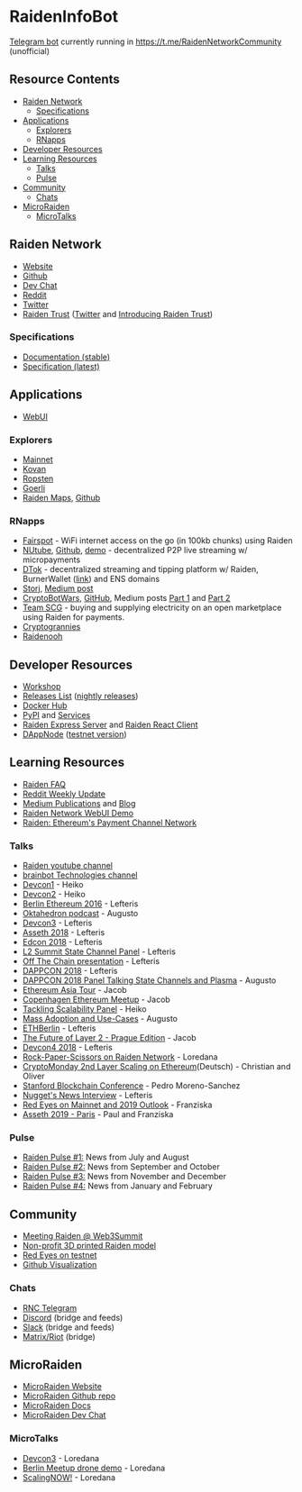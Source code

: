 # RaidenInfoBot
[Telegram bot](https://t.me/RaidenInfoBot) currently running in https://t.me/RaidenNetworkCommunity (unofficial)

## Resource Contents

- [Raiden Network](#raiden-network)
  - [Specifications](#specifications)
- [Applications](#applications)
  - [Explorers](#explorers)
  - [RNapps](#rnapps)
- [Developer Resources](#developer-resources)
- [Learning Resources](#learning-resources)
  - [Talks](#talks)
  - [Pulse](#pulse)
- [Community](#community)
  - [Chats](#irc)
- [MicroRaiden](#microraiden)
  - [MicroTalks](#microtalks)


## Raiden Network

- [Website](https://raiden.network/)
- [Github](https://github.com/raiden-network/)
- [Dev Chat](https://gitter.im/raiden-network/raiden)
- [Reddit](https://www.reddit.com/r/raidennetwork)
- [Twitter](https://twitter.com/raiden_network)
- [Raiden Trust](https://www.raidentrust.li/) ([Twitter](https://twitter.com/raiden_trust) and [Introducing Raiden Trust](https://medium.com/raiden-network/introducing-the-raiden-trust-cd47db60146))

### Specifications

- [Documentation (stable)](https://raiden-network.readthedocs.io/en/stable/)
- [Specification (latest)](https://media.readthedocs.org/pdf/raiden-network-specification/latest/raiden-network-specification.pdf)

## Applications

- [WebUI](https://github.com/raiden-network/webui)

### Explorers

- [Mainnet](https://explorer.raiden.network)
- [Kovan](https://kovan.explorer.raiden.network)
- [Ropsten](https://ropsten.explorer.raiden.network)
- [Goerli](https://goerli.explorer.raiden.network)
- [Raiden Maps](https://medium.com/raiden-map/raiden-map-mockups-5586082693bf), [Github](https://github.com/raiden-map)

### RNapps

- [Fairspot](https://github.com/ilinzweilin/ethCapeTown) - WiFi internet access on the go (in 100kb chunks) using Raiden
- [NUtube](https://nutube.network/#/), [Github](https://github.com/CryptoManiacsZone/nuTube.network), [demo](https://www.youtube.com/watch?v=Tx-j0TubY7k) - decentralized P2P live streaming w/ micropayments
- [DTok](https://github.com/ethcapetown/burner-wallet/tree/dtok-raiden) - decentralized streaming and tipping platform w/ Raiden, BurnerWallet ([link](https://github.com/austintgriffith/burner-wallet)) and ENS domains
- [Storj](https://github.com/stefanbenten/raiden-on-storj), [Medium post](https://storj.io/blog/2018/12/taking-payments-to-the-next-level-with-raiden/)
- [CryptoBotWars](https://cryptoplayer.one), [GitHub](https://github.com/cryptoplayerone/cryptobotwars), Medium posts [Part 1](https://medium.com/@loredana.cirstea/cryptobotwars-or-how-to-build-shitty-demos-and-why-19b5ecf60c76) and [Part 2](https://medium.com/@loredana.cirstea/cryptobotwars-part-2-conclusions-ebde6fa716f6)
- [Team SCG](https://github.com/StupidCatGentlemen/Ether) - buying and supplying electricity on an open marketplace using Raiden for payments.
- [Cryptogrannies](https://github.com/swops-io/ETHSingapore-project)
- [Raidenooh](https://github.com/pisuthd/raiden-dooh)

## Developer Resources

- [Workshop](https://workshop.raiden.network)
- [Releases List](https://github.com/raiden-network/raiden/releases) ([nightly releases](https://raiden-nightlies.ams3.digitaloceanspaces.com/index.html))
- [Docker Hub](https://hub.docker.com/r/raidennetwork/raiden)
- [PyPI](https://pypi.org/project/raiden/) and [Services](https://pypi.org/project/raiden-services/)
- [Raiden Express Server](https://github.com/TarCode/raiden-express-server) and [Raiden React Client](https://github.com/TarCode/raiden-react-client)
- [DAppNode](https://github.com/dappnode/DAppNodePackage-raiden) ([testnet version](https://github.com/vdo/DAppnodePackage-raiden-testnet))

## Learning Resources

- [Raiden FAQ](https://raiden.network/faq.html)
- [Reddit Weekly Update](https://www.reddit.com/r/raidennetwork/search?q=GIT&restrict_sr=1&sort=new)
- [Medium Publications](https://medium.com/@raiden_network) and [Blog](https://medium.com/raiden-network)
- [Raiden Network WebUI Demo](https://youtu.be/ASWeFdHDK-E) 
- [Raiden: Ethereum's Payment Channel Network](https://medium.com/@surferfc/raiden-ethereums-payment-channel-network-acc6e5c709b0)

### Talks

- [Raiden youtube channel](https://youtube.com/channel/UCoUP_hnjUddEvbxmtNCcApg) 
- [brainbot Technologies channel](https://youtube.com/channel/UCAfSoSy9FK5UqlSxqcsQElA/videos) 
- [Devcon1](https://youtu.be/h791zjvf3uQ) - Heiko 
- [Devcon2](https://youtu.be/4igFqFqQga4) - Heiko 
- [Berlin Ethereum 2016](https://youtu.be/JuVP4iDVkoQ) - Lefteris 
- [Oktahedron podcast](https://oktahedron.diskordia.org/?podcast=oh007-raiden#t=1:56.687) - Augusto 
- [Devcon3](https://youtu.be/00RPE96LRVM) - Lefteris 
- [Asseth 2018](https://youtu.be/93qOwUSj4PQ) - Lefteris 
- [Edcon 2018](https://youtu.be/VsZuDJMmVPY?t=7h45m51s) - Lefteris 
- [L2 Summit State Channel Panel](https://youtu.be/jzoS0tPUAiQ?t=2h10m9s) - Lefteris 
- [Off The Chain presentation](https://youtu.be/8Duil4pLzhI) - Lefteris 
- [DAPPCON 2018](https://youtu.be/hSMIpl6e_Ow) - Lefteris 
- [DAPPCON 2018 Panel Talking State Channels and Plasma](https://youtu.be/zmS0i3ZQZak) - Augusto 
- [Ethereum Asia Tour](https://youtu.be/MI5vgqq1hzA) - Jacob 
- [Copenhagen Ethereum Meetup](https://youtu.be/arecj2vyjlE) - Jacob 
- [Tackling Scalability Panel](https://youtu.be/AH2g-KpPk7w) - Heiko 
- [Mass Adoption and Use-Cases](https://youtu.be/GrWqRVDOC4M) - Augusto 
- [ETHBerlin](https://view.ly/v/MrLm3vSB1XEK) - Lefteris 
- [The Future of Layer 2 - Prague Edition](https://youtu.be/htyJrK9VuCc) - Jacob 
- [Devcon4 2018](https://youtu.be/v9UQlE2We50) - Lefteris 
- [Rock-Paper-Scissors on Raiden Network](https://youtu.be/Mv6Ukdu0Xso) - Loredana 
- [CryptoMonday 2nd Layer Scaling on Ethereum](https://youtu.be/piT0GeE7Rw4)(Deutsch) - Christian and Oliver 
- [Stanford Blockchain Conference](https://youtu.be/_irp4Jx0qjM) - Pedro Moreno-Sanchez 
- [Nugget's News Interview](https://youtu.be/Cp8hprIjJHc) - Lefteris 
- [Red Eyes on Mainnet and 2019 Outlook](https://youtu.be/g7hgGWl8vb0) - Franziska 
- [Asseth 2019 - Paris](https://youtu.be/pN2jEgH1Nbs) - Paul and Franziska

### Pulse

- [Raiden Pulse #1:](https://medium.com/raiden-network/raiden-pulse-1-news-from-july-and-august-423fae4e9d3e) News from July and August 
- [Raiden Pulse #2:](https://medium.com/raiden-network/raiden-pulse-2-news-from-september-and-october-6a6c6be8ad67) News from September and October 
- [Raiden Pulse #3:](https://medium.com/raiden-network/raiden-pulse-3-news-from-november-and-december-dd0da04961d3) News from November and December 
- [Raiden Pulse #4:](https://medium.com/raiden-network/raiden-pulse-4-news-from-january-and-february-a25dbee298de) News from January and February

## Community

- [Meeting Raiden @ Web3Summit](http://reddit.com/r/raidennetwork/comments/9red2i/meeting_raiden_web3summit/)
- [Non-profit 3D printed Raiden model](https://www.shapeways.com/shops/raiden)
- [Red Eyes on testnet](https://youtu.be/RpaAS64dI6k)
- [Github Visualization](https://youtu.be/xqxTGF--Bhk)

### Chats

- [RNC Telegram](https://t.me/RaidenNetworkCommunity)
- [Discord](https://discord.gg/zZjYJ6e) (bridge and feeds)
- [Slack](https://join.slack.com/t/raidencommunity/shared_invite/enQtNTQwMTM5MjY4MTQ4LTBlOTQzMjUyOGFkMTgwOGQyMmMyNTE0MmI0YmI4OTQ5MjY3N2FkYTVlNWRkODdkNmIwMWQzZDBjODAyZGFhOWI) (bridge and feeds)
- [Matrix/Riot](https://riot.im/app/#/room/#raidencommunity:matrix.org) (bridge)

## MicroRaiden
- [MicroRaiden Website](https://micro.raiden.network/)
- [MicroRaiden Github repo](https://github.com/raiden-network/microraiden)
- [MicroRaiden Docs](https://microraiden.readthedocs.io/en/docs-develop/)
- [MicroRaiden Dev Chat](https://gitter.im/raiden-network/microraiden)

### MicroTalks
- [Devcon3](https://youtu.be/yx0__aFvjzk?t=9m35s) - Loredana
- [Berlin Meetup drone demo](https://youtube.com/watch?v=E6CIgJPxgpQ) - Loredana
- [ScalingNOW!](https://youtu.be/81gK-5qLFeg) - Loredana
